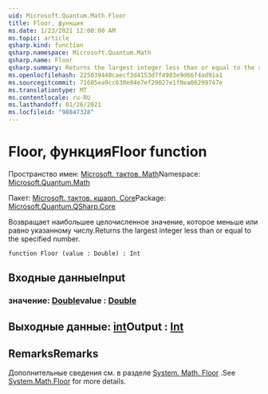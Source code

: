 ```yaml
---
uid: Microsoft.Quantum.Math.Floor
title: Floor, функция
ms.date: 1/23/2021 12:00:00 AM
ms.topic: article
qsharp.kind: function
qsharp.namespace: Microsoft.Quantum.Math
qsharp.name: Floor
qsharp.summary: Returns the largest integer less than or equal to the specified number.
ms.openlocfilehash: 225039440caecf3d4153d7f4983e9d66f4ad91a1
ms.sourcegitcommit: 71605ea9cc630e84e7ef29027e1f0ea06299747e
ms.translationtype: MT
ms.contentlocale: ru-RU
ms.lasthandoff: 01/26/2021
ms.locfileid: "98847328"
---
```

# <a name="floor-function"></a><span data-ttu-id="47a56-102">Floor, функция</span><span class="sxs-lookup"><span data-stu-id="47a56-102">Floor function</span></span>

<span data-ttu-id="47a56-103">Пространство имен: [Microsoft. тактов. Math](xref:Microsoft.Quantum.Math)</span><span class="sxs-lookup"><span data-stu-id="47a56-103">Namespace: [Microsoft.Quantum.Math](xref:Microsoft.Quantum.Math)</span></span>

<span data-ttu-id="47a56-104">Пакет: [Microsoft. тактов. кшарп. Core](https://nuget.org/packages/Microsoft.Quantum.QSharp.Core)</span><span class="sxs-lookup"><span data-stu-id="47a56-104">Package: [Microsoft.Quantum.QSharp.Core](https://nuget.org/packages/Microsoft.Quantum.QSharp.Core)</span></span>


<span data-ttu-id="47a56-105">Возвращает наибольшее целочисленное значение, которое меньше или равно указанному числу.</span><span class="sxs-lookup"><span data-stu-id="47a56-105">Returns the largest integer less than or equal to the specified number.</span></span>

```qsharp
function Floor (value : Double) : Int
```


## <a name="input"></a><span data-ttu-id="47a56-106">Входные данные</span><span class="sxs-lookup"><span data-stu-id="47a56-106">Input</span></span>

### <a name="value--double"></a><span data-ttu-id="47a56-107">значение: [Double](xref:microsoft.quantum.lang-ref.double)</span><span class="sxs-lookup"><span data-stu-id="47a56-107">value : [Double](xref:microsoft.quantum.lang-ref.double)</span></span>





## <a name="output--int"></a><span data-ttu-id="47a56-108">Выходные данные: [int](xref:microsoft.quantum.lang-ref.int)</span><span class="sxs-lookup"><span data-stu-id="47a56-108">Output : [Int](xref:microsoft.quantum.lang-ref.int)</span></span>



## <a name="remarks"></a><span data-ttu-id="47a56-109">Remarks</span><span class="sxs-lookup"><span data-stu-id="47a56-109">Remarks</span></span>

<span data-ttu-id="47a56-110">Дополнительные сведения см. в разделе [System. Math. Floor](https://docs.microsoft.com/dotnet/api/system.math.floor) .</span><span class="sxs-lookup"><span data-stu-id="47a56-110">See [System.Math.Floor](https://docs.microsoft.com/dotnet/api/system.math.floor) for more details.</span></span>